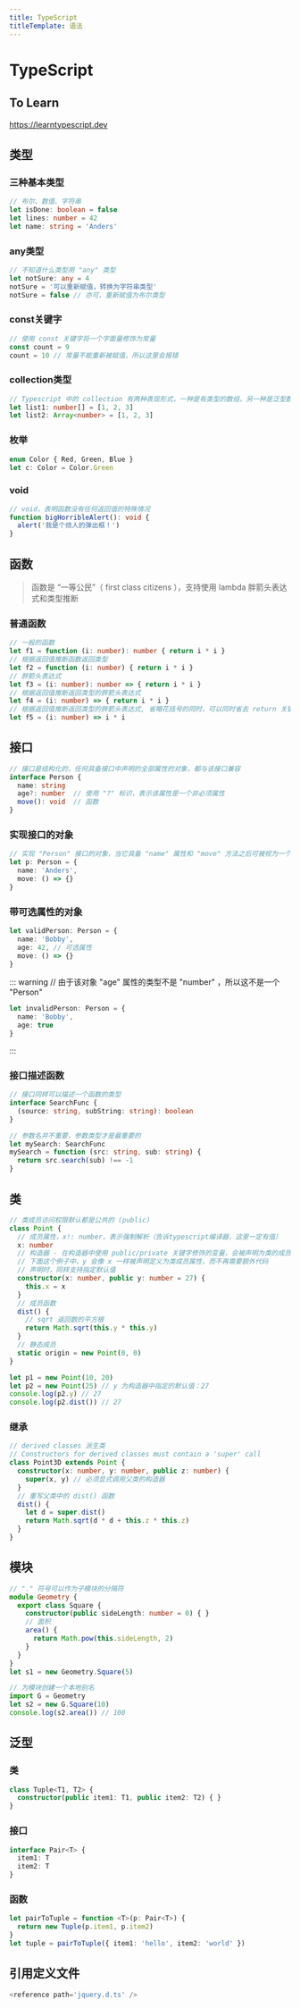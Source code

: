 ```yaml
---
title: TypeScript
titleTemplate: 语法
---
```


# TypeScript

## To Learn

https://learntypescript.dev



## 类型

### 三种基本类型

```ts
// 布尔、数值、字符串
let isDone: boolean = false
let lines: number = 42
let name: string = 'Anders'
```

### any类型

```ts
// 不知道什么类型用 "any" 类型
let notSure: any = 4
notSure = '可以重新赋值，转换为字符串类型'
notSure = false // 亦可，重新赋值为布尔类型
```

### const关键字

```ts
// 使用 const 关键字将一个字面量修饰为常量
const count = 9
count = 10 // 常量不能重新被赋值，所以这里会报错
```

### collection类型

```ts
// Typescript 中的 collection 有两种表现形式，一种是有类型的数组，另一种是泛型数组
let list1: number[] = [1, 2, 3]
let list2: Array<number> = [1, 2, 3]
```

### 枚举

```ts
enum Color { Red, Green, Blue }
let c: Color = Color.Green
```

### void

```ts
// void，表明函数没有任何返回值的特殊情况
function bigHorribleAlert(): void {
  alert('我是个烦人的弹出框！')
}
```

## 函数

> 函数是 “一等公民”（ first class citizens ），支持使用 lambda 胖箭头表达式和类型推断

### 普通函数

```ts
// 一般的函数
let f1 = function (i: number): number { return i * i }
// 根据返回值推断函数返回类型
let f2 = function (i: number) { return i * i }
// 胖箭头表达式
let f3 = (i: number): number => { return i * i }
// 根据返回值推断返回类型的胖箭头表达式
let f4 = (i: number) => { return i * i }
// 根据返回值推断返回类型的胖箭头表达式, 省略花括号的同时，可以同时省去 return 关键字
let f5 = (i: number) => i * i
```

## 接口

```ts
// 接口是结构化的，任何具备接口中声明的全部属性的对象，都与该接口兼容
interface Person {
  name: string
  age?: number  // 使用 "?" 标识，表示该属性是一个非必须属性
  move(): void  // 函数
}
```

### 实现接口的对象

```ts
// 实现 "Person" 接口的对象，当它具备 "name" 属性和 "move" 方法之后可被视为一个 "Person"
let p: Person = {
  name: 'Anders',
  move: () => {}
}
```

### 带可选属性的对象

```ts
let validPerson: Person = {
  name: 'Bobby',
  age: 42, // 可选属性
  move: () => {}
}
```

::: warning
// 由于该对象 "age" 属性的类型不是 "number" ，所以这不是一个 "Person"

```ts
let invalidPerson: Person = {
  name: 'Bobby',
  age: true
}
```

:::

### 接口描述函数

```ts
// 接口同样可以描述一个函数的类型
interface SearchFunc {
  (source: string, subString: string): boolean
}

// 参数名并不重要，参数类型才是最重要的
let mySearch: SearchFunc
mySearch = function (src: string, sub: string) {
  return src.search(sub) !== -1
}
```

## 类

```ts
// 类成员访问权限默认都是公共的 (public)
class Point {
  // 成员属性，x!: number，表示强制解析（告诉typescript编译器，这里一定有值）
  x: number
  // 构造器 - 在构造器中使用 public/private 关键字修饰的变量，会被声明为类的成员属性
  // 下面这个例子中，y 会像 x 一样被声明定义为类成员属性，而不再需要额外代码
  // 声明时，同样支持指定默认值
  constructor(x: number, public y: number = 27) {
    this.x = x
  }
  // 成员函数
  dist() {
    // sqrt 返回数的平方根
    return Math.sqrt(this.y * this.y)
  }
  // 静态成员
  static origin = new Point(0, 0)
}

let p1 = new Point(10, 20)
let p2 = new Point(25) // y 为构造器中指定的默认值：27
console.log(p2.y) // 27
console.log(p2.dist()) // 27
```

### 继承

```ts
// derived classes 派生类
// Constructors for derived classes must contain a 'super' call
class Point3D extends Point {
  constructor(x: number, y: number, public z: number) {
    super(x, y) // 必须显式调用父类的构造器
  }
  // 重写父类中的 dist() 函数
  dist() {
    let d = super.dist()
    return Math.sqrt(d * d + this.z * this.z)
  }
}
```

## 模块

```ts
// "." 符号可以作为子模块的分隔符
module Geometry {
  export class Square {
    constructor(public sideLength: number = 0) { }
    // 面积
    area() {
      return Math.pow(this.sideLength, 2)
    }
  }
}
let s1 = new Geometry.Square(5)

// 为模块创建一个本地别名
import G = Geometry
let s2 = new G.Square(10)
console.log(s2.area()) // 100
```

## 泛型

### 类

```ts
class Tuple<T1, T2> {
  constructor(public item1: T1, public item2: T2) { }
}
```

### 接口

```ts
interface Pair<T> {
  item1: T
  item2: T
}
```

### 函数

```ts
let pairToTuple = function <T>(p: Pair<T>) {
  return new Tuple(p.item1, p.item2)
}
let tuple = pairToTuple({ item1: 'hello', item2: 'world' })
```

## 引用定义文件

```ts
<reference path='jquery.d.ts' />
```
